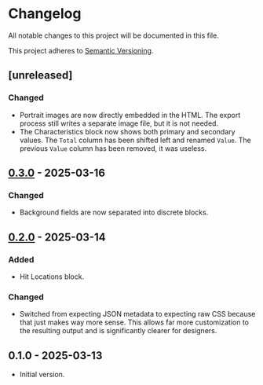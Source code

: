 # Changelog

All notable changes to this project will be documented in this file.

This project adheres to [Semantic Versioning](https://semver.org/spec/v2.0.0.html).

## [unreleased]

### Changed

- Portrait images are now directly embedded in the HTML. The export process still writes a separate image file, but it is not needed.
- The Characteristics block now shows both primary and secondary values. The `Total` column has been shifted left and renamed `Value`. The previous `Value` column has been removed, it was useless.

## [0.3.0] - 2025-03-16

### Changed

- Background fields are now separated into discrete blocks.

## [0.2.0] - 2025-03-14

### Added

- Hit Locations block.

### Changed

- Switched from expecting JSON metadata to expecting raw CSS because that just makes way more sense. This allows far more customization to the resulting output and is significantly clearer for designers.

## 0.1.0 - 2025-03-13

- Initial version.

[0.3.0]: https://github.com/AlexHowansky/ork-hero-templates/compare/0.2.0...0.3.0
[0.2.0]: https://github.com/AlexHowansky/ork-hero-templates/compare/0.1.0...0.2.0

